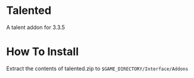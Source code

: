 # Talented

A talent addon for 3.3.5

# How To Install

Extract the contents of talented.zip to `$GAME_DIRECTORY/Interface/Addons`
